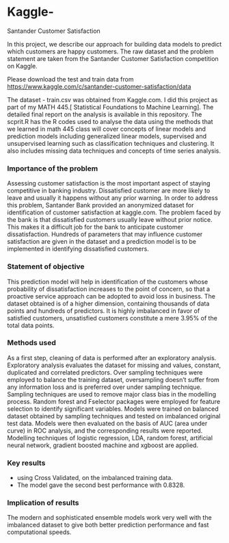 # Kaggle-
Santander Customer Satisfaction

In this project, we describe our approach for building data models to predict which customers are happy customers. The raw dataset and the problem statement are taken from the Santander Customer Satisfaction competition on Kaggle.

Please download the test and train data from https://www.kaggle.com/c/santander-customer-satisfaction/data

The dataset - train.csv was obtained from Kaggle.com.
  I did this project as part of my MATH 445.[ Statistical Foundations to Machine Learning].
  The detailed final report on the analysis is available in this repository.
  The scprit.R has the R codes used to analyse the data using the methods that we learned in math 445 class will cover concepts of linear models and prediction 
  models including generalized linear models, supervised and unsupervised learning such as classification techniques and clustering. It also includes missing data
  techniques and concepts of time series analysis.


### Importance of the problem

Assessing customer satisfaction is the most important aspect of staying competitive in banking industry.
Dissatisfied customer are more likely to leave and usually it happens without any prior warning. In order to
address this problem, Santander Bank provided an anonymized dataset for identification of customer satisfaction at kaggle.com.
The problem faced by the bank is that dissatisfied customers usually leave without prior notice. This makes it
a difficult job for the bank to anticipate customer dissatisfaction. Hundreds of parameters that may influence
customer satisfaction are given in the dataset and a prediction model is to be implemented in identifying
dissatisfied customers.

### Statement of objective

This prediction model will help in identification of the customers whose probability of dissatisfaction increases
to the point of concern, so that a proactive service approach can be adopted to avoid loss in business. The
dataset obtained is of a higher dimension, containing thousands of data points and hundreds of predictors. It
is highly imbalanced in favor of satisfied customers, unsatisfied customers constitute a mere 3.95% of the
total data points.

### Methods used

As a first step, cleaning of data is performed after an exploratory analysis. Exploratory analysis evaluates the
dataset for missing and values, constant, duplicated and correlated predictors. Over sampling techniques
were employed to balance the training dataset, oversampling doesn’t suffer from any information loss and is
preferred over under sampling technique. Sampling techniques are used to remove major class bias in the
modelling process. Random forest and Fselector packages were employed for feature selection to identify
significant variables. Models were trained on balanced dataset obtained by sampling techniques and tested
on imbalanced original test data. Models were then evaluated on the basis of AUC (area under curve) in ROC
analysis, and the corresponding results were reported. Modelling techniques of logistic regression, LDA,
random forest, artificial neural network, gradient boosted machine and xgboost are applied.

### Key results

- using Cross Validated, on the imbalanced training data.
- The model gave the second best performance with 0.8328.

### Implication of results

The modern and sophisticated ensemble models work very well with the imbalanced
dataset to give both better prediction performance and fast computational speeds.
